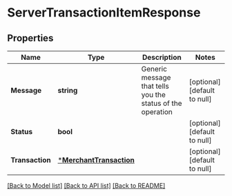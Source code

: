 # ServerTransactionItemResponse

## Properties
Name | Type | Description | Notes
------------ | ------------- | ------------- | -------------
**Message** | **string** | Generic message that tells you the status of the operation | [optional] [default to null]
**Status** | **bool** |  | [optional] [default to null]
**Transaction** | [***MerchantTransaction**](merchant.Transaction.md) |  | [optional] [default to null]

[[Back to Model list]](../README.md#documentation-for-models) [[Back to API list]](../README.md#documentation-for-api-endpoints) [[Back to README]](../README.md)


